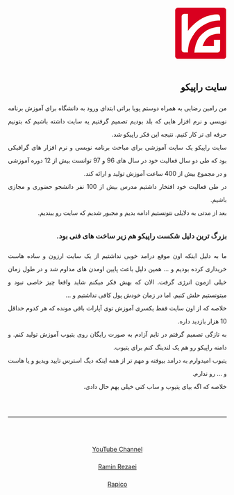 <div style="text-align:right">
    <img src="./logo.png" alt="Rapico" />
</div>
<br/>
<div style="width:100%; text-align:justify; direction:rtl; line-height:30px">
<h2>سایت راپیکو</h2>
من رامین رضایی به همراه دوستم پویا براتی ابتدای ورود به دانشگاه برای آموزش برنامه نویسی و نرم افزار هایی که بلد بودیم تصمیم گرفتیم یه سایت داشته باشیم که بتونیم حرفه ای تر کار کنیم. نتیجه این فکر راپیکو شد.
<br/>
سایت راپیکو یک سایت آموزشی برای مباحث برنامه نویسی و نرم افزار های گرافیکی بود که طی دو سال فعالیت خود در سال های 96 و 97 توانست بیش از 12 دوره آموزشی و در مجموع بیش از 400 ساعت آموزش تولید و ارائه کند.
<br/>
در طی فعالیت خود افتخار داشتیم مدرس بیش از 100 نفر دانشجو حضوری و مجازی باشیم.
<br/>
بعد از مدتی به دلایلی نتونستیم ادامه بدیم و مجبور شدیم که سایت رو ببندیم.
<br/>
<h3>بزرگ ترین دلیل شکست راپیکو هم زیر ساخت های فنی بود.</h3>
ما به دلیل اینکه اون موقع درامد خوبی نداشتیم از یک سایت ارزون و ساده هاست خریداری کرده بودیم و ... همین دلیل باعث پایین اومدن های مداوم شد و در طول زمان خیلی ازمون انرژی گرفت. الان که بهش فکر میکنم شاید واقعا چیز خاصی نبود و میتونستیم حلش کنیم. اما در زمان خودش پول کافی نداشتیم و ...
<br/>
خلاصه که از اون سایت فقط یکسری آموزش توی آپارات باقی مونده که هر کدوم حداقل 10 هزار بازدید داره.
<br/>
به تازگی تصمیم گرفتم در تایم آزادم به صورت رایگان روی یتیوب آموزش تولید کنم. و دامنه راپیکو رو هم یک لندینگ کنم برای یتیوب.
<br/>
یتبوب امیدوارم به درامد بیوفته و مهم تر از همه اینکه دیگ استرس تایید ویدیو و یا هاست و ... رو ندارم.
<br/>
خلاصه که اگه بیای یتیوب و ساب کنی خیلی بهم حال دادی.
</div>
<div style="width:100%; text-align:center;line-height:40px" >
<br/>
<hr/>
<br/>
<a href="https://www.youtube.com/channel/UCeS1ksj-Nb5qml9-VNcd2oA">YouTube Channel</a>
<br/>
<a href="https://raminrezaei.ir">Ramin Rezaei</a>
<br/>
<a href="https://rapico.ir">Rapico</a>
</div>